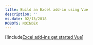 ```yaml
---
title: Build an Excel add-in using Vue
description: ''
ms.date: 02/13/2018
ROBOTS: NOINDEX
---
```


[!include[Excel add-ins get started Vue](../includes/file-get-started-excel-vue.md)]
